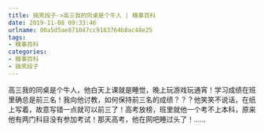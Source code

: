 ```yaml
---
title: 搞笑段子->高三我的同桌是个牛人 | 糗事百科
date: 2019-11-08 09:33:46
urlname: 00a5d5ae871047cc9183764b8ac48e25
tags: 
- 糗事百科
categories:
- 糗事百科
- 搞笑段子
---
```

高三我的同桌是个牛人，他白天上课就是睡觉，晚上玩游戏玩通宵！学习成绩在班里确总是前三名！我向他讨教，如何保持前三名的成绩？？？他笑笑不说话，在纸上写着，故意写错一点就可以前三了！高考放榜，班里就他一个考不上本科，原来他有两门科目没有参加考试！那天高考，他在网吧睡过头了！……


